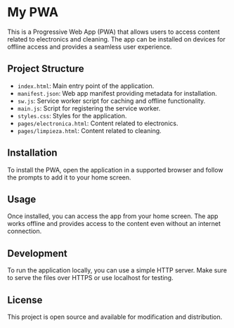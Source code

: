 # My PWA

This is a Progressive Web App (PWA) that allows users to access content related to electronics and cleaning. The app can be installed on devices for offline access and provides a seamless user experience.

## Project Structure

- `index.html`: Main entry point of the application.
- `manifest.json`: Web app manifest providing metadata for installation.
- `sw.js`: Service worker script for caching and offline functionality.
- `main.js`: Script for registering the service worker.
- `styles.css`: Styles for the application.
- `pages/electronica.html`: Content related to electronics.
- `pages/limpieza.html`: Content related to cleaning.

## Installation

To install the PWA, open the application in a supported browser and follow the prompts to add it to your home screen.

## Usage

Once installed, you can access the app from your home screen. The app works offline and provides access to the content even without an internet connection.

## Development

To run the application locally, you can use a simple HTTP server. Make sure to serve the files over HTTPS or use localhost for testing.

## License

This project is open source and available for modification and distribution.